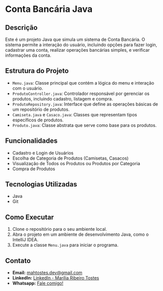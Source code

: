 # Conta Bancária Java

## Descrição

Este é um projeto Java que simula um sistema de Conta Bancária. O sistema permite a interação do usuário, incluindo opções para fazer login, cadastrar uma conta, realizar operações bancárias simples, e verificar informações da conta.

## Estrutura do Projeto

- `Menu.java`: Classe principal que contém a lógica do menu e interação com o usuário.
- `ProdutoController.java`: Controlador responsável por gerenciar os produtos, incluindo cadastro, listagem e compra.
- `ProdutoRepository.java`: Interface que define as operações básicas de um repositório de produtos.
- `Camiseta.java` e `Casaco.java`: Classes que representam tipos específicos de produtos.
- `Produto.java`: Classe abstrata que serve como base para os produtos.

## Funcionalidades

- Cadastro e Login de Usuários
- Escolha de Categoria de Produtos (Camisetas, Casacos)
- Visualização de Todos os Produtos ou Produtos por Categoria
- Compra de Produtos

## Tecnologias Utilizadas

- Java
- Git

## Como Executar

1. Clone o repositório para o seu ambiente local.
2. Abra o projeto em um ambiente de desenvolvimento Java, como o IntelliJ IDEA.
3. Execute a classe `Menu.java` para iniciar o programa.

## Contato

- **Email:** mahtostes.dev@gmail.com
- **LinkedIn:** [LinkedIn - Marília Ribeiro Tostes](https://www.linkedin.com/in/marilia-ribeiro-tostes/)
- **Whatsapp:** [Fale comigo!](https://wa.me/5567981443147)
